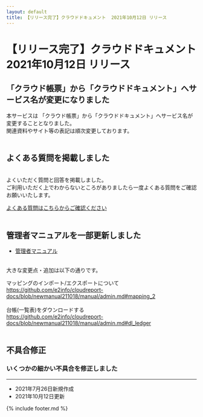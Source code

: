 ```yaml
---
layout: default
title: 【リリース完了】クラウドドキュメント  2021年10月12日 リリース
---
```


# 【リリース完了】クラウドドキュメント  2021年10月12日 リリース  

## 「クラウド帳票」から「クラウドドキュメント」へサービス名が変更になりました

本サービスは 「クラウド帳票」から「クラウドドキュメント」へサービス名が変更することとなりました。<br>
関連資料やサイト等の表記は順次変更しております。<br><br>


## よくある質問を掲載しました
<br>
よくいただく質問と回答を掲載しました。<br>
ご利用いただく上でわからないところがありましたら一度よくある質問をご確認お願いいたします。<br>

[よくある質問はこちらからご確認ください](faq/faq.md)
<br><br>

## 管理者マニュアルを一部更新しました

* [管理者マニュアル](manual/admin.md)
<br>
大きな変更点・追加は以下の通りです。<br>

マッピングのインポート/エクスポートについて<br>
https://github.com/e2info/cloudreport-docs/blob/newmanual211018/manual/admin.md#mapping_2
<br><br>
台帳(一覧表)をダウンロードする<br>
https://github.com/e2info/cloudreport-docs/blob/newmanual211018/manual/admin.md#dl_ledger
<br><br>

## 不具合修正　

### いくつかの細かい不具合を修正しました

-----
* 2021年7月26日新規作成
* 2021年10月12日更新

{% include footer.md %}

